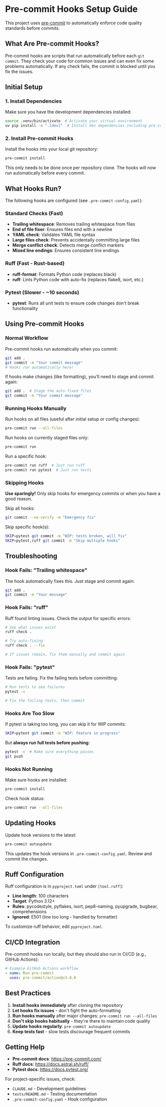# Pre-commit Hooks Setup Guide

This project uses [pre-commit](https://pre-commit.com/) to automatically enforce code quality standards before commits.

## What Are Pre-commit Hooks?

Pre-commit hooks are scripts that run automatically before each `git commit`. They check your code for common issues and can even fix some problems automatically. If any check fails, the commit is blocked until you fix the issues.

## Initial Setup

### 1. Install Dependencies

Make sure you have the development dependencies installed:

```bash
source .venv/bin/activate  # Activate your virtual environment
uv pip install -e ".[dev]"  # Install dev dependencies including pre-commit
```

### 2. Install Pre-commit Hooks

Install the hooks into your local git repository:

```bash
pre-commit install
```

This only needs to be done once per repository clone. The hooks will now run automatically before every commit.

## What Hooks Run?

The following hooks are configured (see `.pre-commit-config.yaml`):

### Standard Checks (Fast)
- **Trailing whitespace**: Removes trailing whitespace from files
- **End of file fixer**: Ensures files end with a newline
- **YAML check**: Validates YAML file syntax
- **Large files check**: Prevents accidentally committing large files
- **Merge conflict check**: Detects merge conflict markers
- **Mixed line endings**: Ensures consistent line endings

### Ruff (Fast - Rust-based)
- **ruff-format**: Formats Python code (replaces black)
- **ruff**: Lints Python code with auto-fix (replaces flake8, isort, etc.)

### Pytest (Slower - ~10 seconds)
- **pytest**: Runs all unit tests to ensure code changes don't break functionality

## Using Pre-commit Hooks

### Normal Workflow

Pre-commit hooks run automatically when you commit:

```bash
git add .
git commit -m "Your commit message"
# Hooks run automatically here!
```

If hooks make changes (like formatting), you'll need to stage and commit again:

```bash
git add .  # Stage the auto-fixed files
git commit -m "Your commit message"
```

### Running Hooks Manually

Run hooks on all files (useful after initial setup or config changes):

```bash
pre-commit run --all-files
```

Run hooks on currently staged files only:

```bash
pre-commit run
```

Run a specific hook:

```bash
pre-commit run ruff  # Just run ruff
pre-commit run pytest  # Just run tests
```

### Skipping Hooks

**Use sparingly!** Only skip hooks for emergency commits or when you have a good reason.

Skip all hooks:

```bash
git commit --no-verify -m "Emergency fix"
```

Skip specific hook(s):

```bash
SKIP=pytest git commit -m "WIP: tests broken, will fix"
SKIP=pytest,ruff git commit -m "Skip multiple hooks"
```

## Troubleshooting

### Hook Fails: "Trailing whitespace"

The hook automatically fixes this. Just stage and commit again:

```bash
git add .
git commit -m "Your message"
```

### Hook Fails: "ruff"

Ruff found linting issues. Check the output for specific errors:

```bash
# See what issues exist
ruff check .

# Try auto-fixing
ruff check . --fix

# If issues remain, fix them manually and commit again
```

### Hook Fails: "pytest"

Tests are failing. Fix the failing tests before committing:

```bash
# Run tests to see failures
pytest -v

# Fix the failing tests, then commit
```

### Hooks Are Too Slow

If pytest is taking too long, you can skip it for WIP commits:

```bash
SKIP=pytest git commit -m "WIP: feature in progress"
```

But **always run full tests before pushing**:

```bash
pytest -v  # Make sure everything passes
git push
```

### Hooks Not Running

Make sure hooks are installed:

```bash
pre-commit install
```

Check hook status:

```bash
pre-commit run --all-files
```

## Updating Hooks

Update hook versions to the latest:

```bash
pre-commit autoupdate
```

This updates the hook versions in `.pre-commit-config.yaml`. Review and commit the changes.

## Ruff Configuration

Ruff configuration is in `pyproject.toml` under `[tool.ruff]`:

- **Line length**: 100 characters
- **Target**: Python 3.12+
- **Rules**: pycodestyle, pyflakes, isort, pep8-naming, pyupgrade, bugbear, comprehensions
- **Ignored**: E501 (line too long - handled by formatter)

To customize ruff behavior, edit `pyproject.toml`.

## CI/CD Integration

Pre-commit hooks run locally, but they should also run in CI/CD (e.g., GitHub Actions):

```yaml
# Example GitHub Actions workflow
- name: Run pre-commit
  uses: pre-commit/action@v3.0.0
```

## Best Practices

1. **Install hooks immediately** after cloning the repository
2. **Let hooks fix issues** - don't fight the auto-formatting
3. **Run hooks manually** after major changes: `pre-commit run --all-files`
4. **Don't skip hooks habitually** - they're there to maintain code quality
5. **Update hooks regularly**: `pre-commit autoupdate`
6. **Keep tests fast** - slow tests discourage frequent commits

## Getting Help

- **Pre-commit docs**: https://pre-commit.com/
- **Ruff docs**: https://docs.astral.sh/ruff/
- **Pytest docs**: https://docs.pytest.org/

For project-specific issues, check:
- `CLAUDE.md` - Development guidelines
- `tests/README.md` - Testing documentation
- `.pre-commit-config.yaml` - Hook configuration
